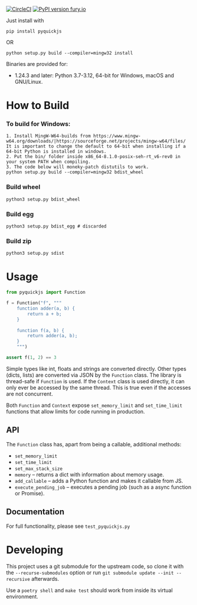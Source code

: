 [![CircleCI](https://circleci.com/gh/PetterS/quickjs.svg?style=svg)](https://circleci.com/gh/PetterS/quickjs) [![PyPI version fury.io](https://badge.fury.io/py/quickjs.svg)](https://pypi.python.org/pypi/quickjs/)

Just install with

	pip install pyquickjs
OR

    python setup.py build --compiler=mingw32 install
    

Binaries are provided for:
 - 1.24.3 and later: Python 3.7-3.12, 64-bit for Windows, macOS and GNU/Linux.

# How to Build 

### To build for Windows:
```text
1. Install MingW-W64-builds from https://www.mingw-w64.org/downloads/|https://sourceforge.net/projects/mingw-w64/files/
It is important to change the default to 64-bit when installing if a 64-bit Python is installed in windows.
2. Put the bin/ folder inside x86_64-8.1.0-posix-seh-rt_v6-rev0 in your system PATH when compiling.
3. The code below will moneky-patch distutils to work.
python setup.py build --compiler=mingw32 bdist_wheel
```

### Build wheel
```shell
python3 setup.py bdist_wheel
```

### Build egg
```shell
python3 setup.py bdist_egg # discarded
```

### Build zip
```shell
python3 setup.py sdist
```

# Usage

```python
from pyquickjs import Function

f = Function("f", """
    function adder(a, b) {
        return a + b;
    }
    
    function f(a, b) {
        return adder(a, b);
    }
    """)

assert f(1, 2) == 3
```

Simple types like int, floats and strings are converted directly. Other types (dicts, lists) are converted via JSON by the `Function` class.
The library is thread-safe if `Function` is used. If the `Context` class is used directly, it can only ever be accessed by the same thread.
This is true even if the accesses are not concurrent.

Both `Function` and `Context` expose `set_memory_limit` and `set_time_limit` functions that allow limits for code running in production.

## API
The `Function` class has, apart from being a callable, additional methods:
- `set_memory_limit`
- `set_time_limit`
- `set_max_stack_size`
- `memory` – returns a dict with information about memory usage.
- `add_callable` – adds a Python function and makes it callable from JS.
- `execute_pending_job` – executes a pending job (such as a async function or Promise).

## Documentation
For full functionality, please see `test_pyquickjs.py`

# Developing
This project uses a git submodule for the upstream code, so clone it with the `--recurse-submodules` option or run `git submodule update --init --recursive` afterwards.

Use a `poetry shell` and `make test` should work from inside its virtual environment.
